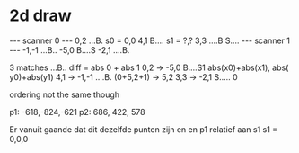 # 2d draw

--- scanner 0 --- 0,2 ...B. s0 = 0,0 4,1 B.... s1 = ?,? 3,3 ....B S.... ---
scanner 1 --- -1,-1 ...B.. -5,0 B....S -2,1 ....B.

3 matches ...B.. diff = abs 0 + abs 1 0,2 -> -5,0 B....S1 abs(x0)+abs(x1), abs(
y0)+abs(y1)
4,1 -> -1,-1 ....B.        (0+5,2+1) -> 5,2 3,3 -> -2,1 S..... 0

ordering not the same though

p1: -618,-824,-621 p2:  686, 422, 578

Er vanuit gaande dat dit dezelfde punten zijn en en p1 relatief aan s1 s1 =
0,0,0
